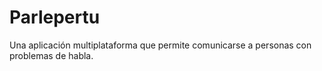 # Parlepertu
Una aplicación multiplataforma que permite comunicarse a personas con problemas de habla.
